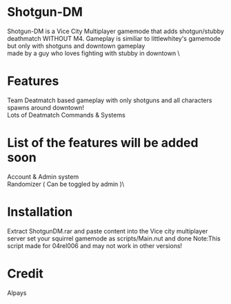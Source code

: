 # Shotgun-DM

Shotgun-DM is a Vice City Multiplayer gamemode that adds shotgun/stubby deathmatch WITHOUT M4.
Gameplay is similiar to littlewhitey's gamemode\
but only with shotguns and downtown gameplay\
made by a guy who loves fighting with stubby in downtown \

# Features

Team Deatmatch based gameplay with only shotguns and all characters spawns around downtown!\
Lots of Deatmatch Commands & Systems

# List of the features will be added soon

Account & Admin system\
Randomizer ( Can be toggled by admin )\

# Installation
Extract ShotgunDM.rar and paste content into the
Vice city multiplayer server set your squirrel gamemode as
scripts/Main.nut and done
Note:This script made for 04rel006 and may not work in other versions!

# Credit
Alpays
